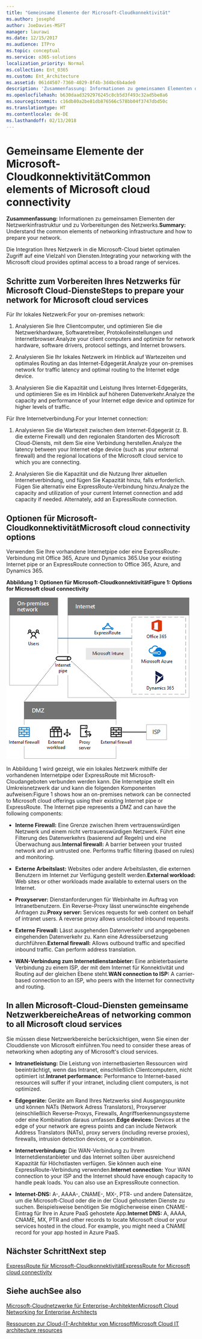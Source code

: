 ```yaml
---
title: "Gemeinsame Elemente der Microsoft-Cloudkonnektivität"
ms.author: josephd
author: JoeDavies-MSFT
manager: laurawi
ms.date: 12/15/2017
ms.audience: ITPro
ms.topic: conceptual
ms.service: o365-solutions
localization_priority: Normal
ms.collection: Ent_O365
ms.custom: Ent_Architecture
ms.assetid: 061d4507-7360-4029-8f4b-3d4bc6b4ade0
description: 'Zusammenfassung: Informationen zu gemeinsamen Elementen der Netzwerkinfrastruktur und zu Vorbereitungen des Netzwerks.'
ms.openlocfilehash: b630daad3292976245c8cb5d3f493c32ad5be8a6
ms.sourcegitcommit: c16db80a2be81db876566c578bb04f3747dbd50c
ms.translationtype: HT
ms.contentlocale: de-DE
ms.lasthandoff: 02/13/2018
---
```

# <a name="common-elements-of-microsoft-cloud-connectivity"></a><span data-ttu-id="99bc0-103">Gemeinsame Elemente der Microsoft-Cloudkonnektivität</span><span class="sxs-lookup"><span data-stu-id="99bc0-103">Common elements of Microsoft cloud connectivity</span></span>

 <span data-ttu-id="99bc0-104">**Zusammenfassung:** Informationen zu gemeinsamen Elementen der Netzwerkinfrastruktur und zu Vorbereitungen des Netzwerks.</span><span class="sxs-lookup"><span data-stu-id="99bc0-104">**Summary:** Understand the common elements of networking infrastructure and how to prepare your network.</span></span>
  
<span data-ttu-id="99bc0-105">Die Integration Ihres Netzwerk in die Microsoft-Cloud bietet optimalen Zugriff auf eine Vielzahl von Diensten.</span><span class="sxs-lookup"><span data-stu-id="99bc0-105">Integrating your networking with the Microsoft cloud provides optimal access to a broad range of services.</span></span>
  
## <a name="steps-to-prepare-your-network-for-microsoft-cloud-services"></a><span data-ttu-id="99bc0-106">Schritte zum Vorbereiten Ihres Netzwerks für Microsoft Cloud-Dienste</span><span class="sxs-lookup"><span data-stu-id="99bc0-106">Steps to prepare your network for Microsoft cloud services</span></span>
<span data-ttu-id="99bc0-107"><a name="steps"> </a></span><span class="sxs-lookup"><span data-stu-id="99bc0-107"><a name="steps"> </a></span></span>

<span data-ttu-id="99bc0-108">Für Ihr lokales Netzwerk:</span><span class="sxs-lookup"><span data-stu-id="99bc0-108">For your on-premises network:</span></span>
  
1. <span data-ttu-id="99bc0-109">Analysieren Sie Ihre Clientcomputer, und optimieren Sie die Netzwerkhardware, Softwaretreiber, Protokolleinstellungen und Internetbrowser.</span><span class="sxs-lookup"><span data-stu-id="99bc0-109">Analyze your client computers and optimize for network hardware, software drivers, protocol settings, and Internet browsers.</span></span>
    
2. <span data-ttu-id="99bc0-110">Analysieren Sie Ihr lokales Netzwerk im Hinblick auf Wartezeiten und optimales Routing an das Internet-Edgegerät.</span><span class="sxs-lookup"><span data-stu-id="99bc0-110">Analyze your on-premises network for traffic latency and optimal routing to the Internet edge device.</span></span>
    
3. <span data-ttu-id="99bc0-111">Analysieren Sie die Kapazität und Leistung Ihres Internet-Edgegeräts, und optimieren Sie es im Hinblick auf höheren Datenverkehr.</span><span class="sxs-lookup"><span data-stu-id="99bc0-111">Analyze the capacity and performance of your Internet edge device and optimize for higher levels of traffic.</span></span>
    
<span data-ttu-id="99bc0-112">Für Ihre Internetverbindung.</span><span class="sxs-lookup"><span data-stu-id="99bc0-112">For your Internet connection:</span></span>
  
1. <span data-ttu-id="99bc0-113">Analysieren Sie die Wartezeit zwischen dem Internet-Edgegerät (z. B. die externe Firewall) und den regionalen Standorten des Microsoft Cloud-Diensts, mit dem Sie eine Verbindung herstellen.</span><span class="sxs-lookup"><span data-stu-id="99bc0-113">Analyze the latency between your Internet edge device (such as your external firewall) and the regional locations of the Microsoft cloud service to which you are connecting.</span></span>
    
2. <span data-ttu-id="99bc0-p101">Analysieren Sie die Kapazität und die Nutzung Ihrer aktuellen Internetverbindung, und fügen Sie Kapazität hinzu, falls erforderlich. Fügen Sie alternativ eine ExpressRoute-Verbindung hinzu.</span><span class="sxs-lookup"><span data-stu-id="99bc0-p101">Analyze the capacity and utilization of your current Internet connection and add capacity if needed. Alternately, add an ExpressRoute connection.</span></span>
    
## <a name="microsoft-cloud-connectivity-options"></a><span data-ttu-id="99bc0-116">Optionen für Microsoft-Cloudkonnektivität</span><span class="sxs-lookup"><span data-stu-id="99bc0-116">Microsoft cloud connectivity options</span></span>
<span data-ttu-id="99bc0-117"><a name="steps"> </a></span><span class="sxs-lookup"><span data-stu-id="99bc0-117"><a name="steps"> </a></span></span>

<span data-ttu-id="99bc0-118">Verwenden Sie Ihre vorhandene Internetpipe oder eine ExpressRoute-Verbindung mit Office 365, Azure und Dynamics 365.</span><span class="sxs-lookup"><span data-stu-id="99bc0-118">Use your existing Internet pipe or an ExpressRoute connection to Office 365, Azure, and Dynamics 365.</span></span>
  
<span data-ttu-id="99bc0-119">**Abbildung 1: Optionen für Microsoft-Cloudkonnektivität**</span><span class="sxs-lookup"><span data-stu-id="99bc0-119">**Figure 1: Options for Microsoft cloud connectivity**</span></span>

![Abbildung 1:  Optionen für Microsoft-Cloudkonnektivität](images/Network_Poster/CommonElements.png)

  
<span data-ttu-id="99bc0-p102">In Abbildung 1 wird gezeigt, wie ein lokales Netzwerk mithilfe der vorhandenen Internetpipe oder ExpressRoute mit Microsoft-Cloudangeboten verbunden werden kann. Die Internetpipe stellt ein Umkreisnetzwerk dar und kann die folgenden Komponenten aufweisen:</span><span class="sxs-lookup"><span data-stu-id="99bc0-p102">Figure 1 shows how an on-premises network can be connected to Microsoft cloud offerings using their existing Internet pipe or ExpressRoute. The Internet pipe represents a DMZ and can have the following components:</span></span>
  
- <span data-ttu-id="99bc0-p103">**Interne Firewall:** Eine Grenze zwischen Ihrem vertrauenswürdigen Netzwerk und einem nicht vertrauenswürdigen Netzwerk. Führt eine Filterung des Datenverkehrs (basierend auf Regeln) und eine Überwachung aus.</span><span class="sxs-lookup"><span data-stu-id="99bc0-p103">**Internal firewall:** A barrier between your trusted network and an untrusted one. Performs traffic filtering (based on rules) and monitoring.</span></span>
    
- <span data-ttu-id="99bc0-125">**Externe Arbeitslast:** Websites oder andere Arbeitslasten, die externen Benutzern im Internet zur Verfügung gestellt werden.</span><span class="sxs-lookup"><span data-stu-id="99bc0-125">**External workload:** Web sites or other workloads made available to external users on the Internet.</span></span>
    
- <span data-ttu-id="99bc0-p104">**Proxyserver:** Dienstanforderungen für Webinhalte im Auftrag von Intranetbenutzern. Ein Reverse-Proxy lässt unerwünschte eingehende Anfragen zu.</span><span class="sxs-lookup"><span data-stu-id="99bc0-p104">**Proxy server:** Services requests for web content on behalf of intranet users. A reverse proxy allows unsolicited inbound requests.</span></span>
    
- <span data-ttu-id="99bc0-p105">**Externe Firewall:** Lässt ausgehenden Datenverkehr und angegebenen eingehenden Datenverkehr zu. Kann eine Adressübersetzung durchführen.</span><span class="sxs-lookup"><span data-stu-id="99bc0-p105">**External firewall:** Allows outbound traffic and specified inbound traffic. Can perform address translation.</span></span>
    
- <span data-ttu-id="99bc0-130">**WAN-Verbindung zum Internetdienstanbieter:** Eine anbieterbasierte Verbindung zu einem ISP, der mit dem Internet für Konnektivität und Routing auf der gleichen Ebene steht.</span><span class="sxs-lookup"><span data-stu-id="99bc0-130">**WAN connection to ISP:** A carrier-based connection to an ISP, who peers with the Internet for connectivity and routing.</span></span>
    
## <a name="areas-of-networking-common-to-all-microsoft-cloud-services"></a><span data-ttu-id="99bc0-131">In allen Microsoft-Cloud-Diensten gemeinsame Netzwerkbereiche</span><span class="sxs-lookup"><span data-stu-id="99bc0-131">Areas of networking common to all Microsoft cloud services</span></span>
<span data-ttu-id="99bc0-132"><a name="steps"> </a></span><span class="sxs-lookup"><span data-stu-id="99bc0-132"><a name="steps"> </a></span></span>

<span data-ttu-id="99bc0-133">Sie müssen diese Netzwerkbereiche berücksichtigen, wenn Sie einen der Clouddienste von Microsoft einführen.</span><span class="sxs-lookup"><span data-stu-id="99bc0-133">You need to consider these areas of networking when adopting any of Microsoft's cloud services.</span></span>
  
- <span data-ttu-id="99bc0-134">**Intranetleistung:** Die Leistung von internetbasierten Ressourcen wird beeinträchtigt, wenn das Intranet, einschließlich Clientcomputern, nicht optimiert ist.</span><span class="sxs-lookup"><span data-stu-id="99bc0-134">**Intranet performance:** Performance to Internet-based resources will suffer if your intranet, including client computers, is not optimized.</span></span>
    
- <span data-ttu-id="99bc0-135">**Edgegeräte:** Geräte am Rand Ihres Netzwerks sind Ausgangspunkte und können NATs (Network Adress Translators), Proxyserver (einschließlich Reverse-Proxys, Firewalls, Angriffserkennungssysteme oder eine Kombination daraus umfassen.</span><span class="sxs-lookup"><span data-stu-id="99bc0-135">**Edge devices:** Devices at the edge of your network are egress points and can include Network Address Translators (NATs), proxy servers (including reverse proxies), firewalls, intrusion detection devices, or a combination.</span></span>
    
- <span data-ttu-id="99bc0-p106">**Internetverbindung:** Die WAN-Verbindung zu Ihrem Internetdienstanbieter und das Internet sollten über ausreichend Kapazität für Höchstlasten verfügen. Sie können auch eine ExpressRoute-Verbindung verwenden.</span><span class="sxs-lookup"><span data-stu-id="99bc0-p106">**Internet connection:** Your WAN connection to your ISP and the Internet should have enough capacity to handle peak loads. You can also use an ExpressRoute connection.</span></span>
    
- <span data-ttu-id="99bc0-p107">**Internet-DNS:** A-, AAAA-, CNAME-, MX-, PTR- und andere Datensätze, um die Microsoft-Cloud oder die in der Cloud gehosteten Dienste zu suchen. Beispielsweise benötigen Sie möglicherweise einen CNAME-Eintrag für Ihre in Azure PaaS gehostete App.</span><span class="sxs-lookup"><span data-stu-id="99bc0-p107">**Internet DNS:** A, AAAA, CNAME, MX, PTR and other records to locate Microsoft cloud or your services hosted in the cloud. For example, you might need a CNAME record for your app hosted in Azure PaaS.</span></span>
    

## <a name="next-step"></a><span data-ttu-id="99bc0-140">Nächster Schritt</span><span class="sxs-lookup"><span data-stu-id="99bc0-140">Next step</span></span>

[<span data-ttu-id="99bc0-141">ExpressRoute für Microsoft-Cloudkonnektivität</span><span class="sxs-lookup"><span data-stu-id="99bc0-141">ExpressRoute for Microsoft cloud connectivity</span></span>](expressroute-for-microsoft-cloud-connectivity.md)

## <a name="see-also"></a><span data-ttu-id="99bc0-142">Siehe auch</span><span class="sxs-lookup"><span data-stu-id="99bc0-142">See also</span></span>

<span data-ttu-id="99bc0-143"><a name="steps"> </a></span><span class="sxs-lookup"><span data-stu-id="99bc0-143"></span></span>

[<span data-ttu-id="99bc0-144">Microsoft-Cloudnetzwerke für Enterprise-Architekten</span><span class="sxs-lookup"><span data-stu-id="99bc0-144">Microsoft Cloud Networking for Enterprise Architects</span></span>](microsoft-cloud-networking-for-enterprise-architects.md)
  
[<span data-ttu-id="99bc0-145">Ressourcen zur Cloud-IT-Architektur von Microsoft</span><span class="sxs-lookup"><span data-stu-id="99bc0-145">Microsoft Cloud IT architecture resources</span></span>](microsoft-cloud-it-architecture-resources.md)


